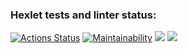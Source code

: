 ### Hexlet tests and linter status:
[![Actions Status](https://github.com/AnyaZharikova/frontend-project-44/actions/workflows/hexlet-check.yml/badge.svg)](https://github.com/AnyaZharikova/frontend-project-44/actions)
[![Maintainability](https://api.codeclimate.com/v1/badges/c988d23f44b7fa654630/maintainability)](https://codeclimate.com/github/AnyaZharikova/frontend-project-44/maintainability)
<a href="https://asciinema.org/a/RXPE0fwerZlzWjuCO24NC51Ln" target="_blank"><img src="https://asciinema.org/a/RXPE0fwerZlzWjuCO24NC51Ln.svg" /></a>
<a href="https://asciinema.org/a/Mu9gMNAGP1WOid9YlUuQHtkSo" target="_blank"><img src="https://asciinema.org/a/Mu9gMNAGP1WOid9YlUuQHtkSo.svg" /></a>
